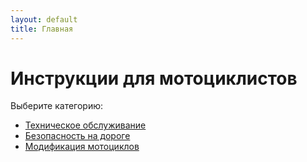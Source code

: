 ```yaml
---
layout: default
title: Главная
---
```


# Инструкции для мотоциклистов

Выберите категорию:

- [Техническое обслуживание](docs/maintenance.md)
- [Безопасность на дороге](docs/safety.md)
- [Модификация мотоциклов](docs/mods.md)